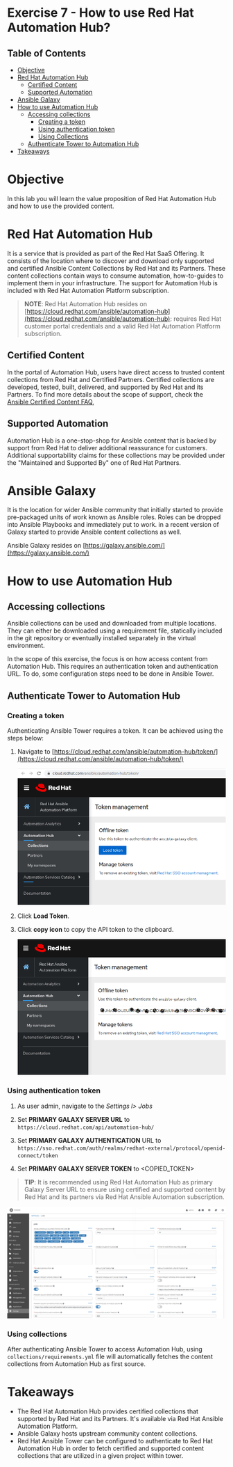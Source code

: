 # Exercise 7 - How to use Red Hat Automation Hub?

## Table of Contents

- [Objective](#objective)
- [Red Hat Automation Hub](#red-hat-automation-hub)
    - [Certified Content](#certified-content)
    - [Supported Automation](#supported-automation)
- [Ansible Galaxy](#ansible-galaxy)
- [How to use Automation Hub](#how-to-use-automation-hub)
    - [Accessing collections](#accessing-collections)
       - [Creating a token](#creating-a-token)
       - [Using authentication token](#using-authentication-token)
       - [Using Collections](#using-collections)
    - [Authenticate Tower to Automation Hub](#authenticate-tower-to-automation-hub)
- [Takeaways](#takeaways)

# Objective

In this lab you will learn the value proposition of Red Hat Automation Hub and how to use the provided content.

# Red Hat Automation Hub

It is a service that is provided as part of the Red Hat SaaS Offering. It consists of the location where to discover and download only supported and certified Ansible Content Collections by Red Hat and its Partners. These content collections contain ways to consume automation, how-to-guides to implement them in your infrastructure. The support for Automation Hub is included with Red Hat Automation Platform subscription.

> **NOTE**: Red Hat Automation Hub resides on [https://cloud.redhat.com/ansible/automation-hub](https://cloud.redhat.com/ansible/automation-hub): requires Red Hat customer portal credentials and a valid Red Hat Automation Platform subscription.

## Certified Content

In the portal of Automation Hub, users have direct access to trusted content collections from Red Hat and Certified Partners. Certified collections are developed, tested, built, delivered, and supported by Red Hat and its Partners. To find more details about the scope of support, check the [Ansible Certified Content FAQ](https://access.redhat.com/articles/4916901),

## Supported Automation

Automation Hub is a one-stop-shop for Ansible content that is backed by support from Red Hat to deliver additional reassurance for customers. Additional supportability claims for these collections may be provided under the "Maintained and Supported By" one of Red Hat Partners.

# Ansible Galaxy

It is the location for wider Ansible community that initially started to provide pre-packaged units of work known as Ansible roles. Roles can be dropped into Ansible Playbooks and immediately put to work. in a recent version of Galaxy started to provide Ansible content collections as well.

Ansible Galaxy resides on [https://galaxy.ansible.com/](https://galaxy.ansible.com/)

# How to use Automation Hub

## Accessing collections

Ansible collections can be used and downloaded from multiple locations. They can either be downloaded using a requirement file, statically included in the git repository or eventually installed separately in the virtual environment.

In the scope of this exercise, the focus is on how access content from Automation Hub. This requires an authentication token and authentication URL. To do, some configuration steps need to be done in Ansible Tower.

## Authenticate Tower to Automation Hub

### Creating a token

Authenticating Ansible Tower requires a token. It can be achieved using the steps below:

1. Navigate to [https://cloud.redhat.com/ansible/automation-hub/token/](https://cloud.redhat.com/ansible/automation-hub/token/)

   ![Load token|845x550,20%](screenshots/create-token.png)

1. Click **Load Token**.

1. Click **copy icon** to copy the API token to the clipboard.

   ![Copy token|845x550,20%](screenshots/copy-token.png)

### Using authentication token

1. As user admin, navigate to the *Settings l> Jobs*

1. Set **PRIMARY GALAXY SERVER URL** to `https://cloud.redhat.com/api/automation-hub/`

1. Set **PRIMARY GALAXY AUTHENTICATION** URL to `https://sso.redhat.com/auth/realms/redhat-external/protocol/openid-connect/token`

1. Set **PRIMARY GALAXY SERVER TOKEN** to <COPIED_TOKEN>

> **TIP**: It is recommended using Red Hat Automation Hub as primary Galaxy Server URL to ensure using certified and supported content by Red Hat and its partners via Red Hat Ansible Automation subscription.

  ![test image size](screenshots/token.png)

### Using collections

After authenticating Ansible Tower to access Automation Hub, using `collections/requirements.yml` file will automatically fetches the content collections from Automation Hub as first source.

# Takeaways

- The Red Hat Automation Hub provides certified collections that supported by Red Hat and its Partners. It's available via Red Hat Ansible Automation Platform.
- Ansible Galaxy hosts upstream community content collections.
- Red Hat Ansible Tower can be configured to authenticate to Red Hat Automation Hub in order to fetch certified and supported content collections that are utilized in a given project within tower.
